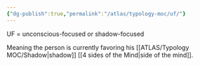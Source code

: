 ```yaml
---
{"dg-publish":true,"permalink":"/atlas/typology-moc/uf/"}
---
```



UF = unconscious-focused or shadow-focused

Meaning the person is currently favoring his [[ATLAS/Typology MOC/Shadow\|shadow]] [[4 sides of the Mind\|side of the mind]]. 